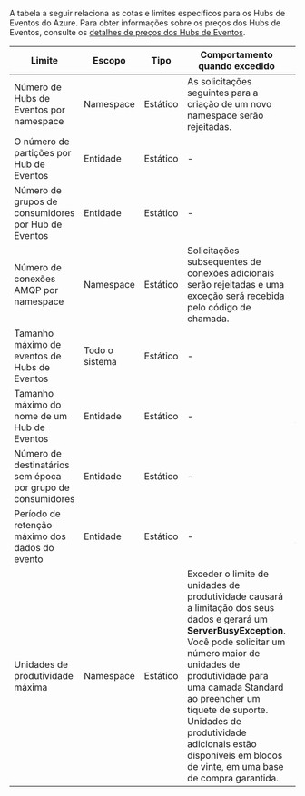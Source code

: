 A tabela a seguir relaciona as cotas e limites específicos para os Hubs de Eventos do Azure. Para obter informações sobre os preços dos Hubs de Eventos, consulte os [detalhes de preços dos Hubs de Eventos](https://azure.microsoft.com/pricing/details/event-hubs/).

| Limite | Escopo | Tipo | Comportamento quando excedido | Valor |
| --- | --- | --- | --- | --- |
| Número de Hubs de Eventos por namespace |Namespace |Estático |As solicitações seguintes para a criação de um novo namespace serão rejeitadas. |10 |
| O número de partições por Hub de Eventos |Entidade |Estático |- |32 |
| Número de grupos de consumidores por Hub de Eventos |Entidade |Estático |- |20 |
| Número de conexões AMQP por namespace |Namespace |Estático |Solicitações subsequentes de conexões adicionais serão rejeitadas e uma exceção será recebida pelo código de chamada. |5.000 |
| Tamanho máximo de eventos de Hubs de Eventos|Todo o sistema |Estático |- |256 KB |
| Tamanho máximo do nome de um Hub de Eventos |Entidade |Estático |- |50 caracteres |
| Número de destinatários sem época por grupo de consumidores |Entidade |Estático |- |5 |
| Período de retenção máximo dos dados do evento |Entidade |Estático |- |Um a sete dias |
| Unidades de produtividade máxima |Namespace |Estático |Exceder o limite de unidades de produtividade causará a limitação dos seus dados e gerará um **ServerBusyException**. Você pode solicitar um número maior de unidades de produtividade para uma camada Standard ao preencher um tíquete de suporte. Unidades de produtividade adicionais estão disponíveis em blocos de vinte, em uma base de compra garantida. |20 |



<!--HONumber=Dec16_HO1-->


